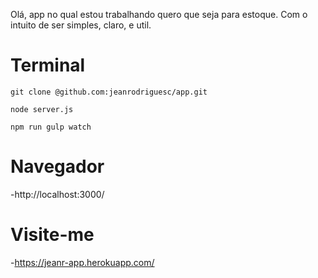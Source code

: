 Olá, app no qual estou trabalhando quero que seja para estoque. Com o intuito de ser simples, claro, e util.

# Terminal
``` $
git clone @github.com:jeanrodriguesc/app.git
```
``` $
node server.js
```
``` $
npm run gulp watch
``` 

# Navegador

-http://localhost:3000/

# Visite-me 

-https://jeanr-app.herokuapp.com/
